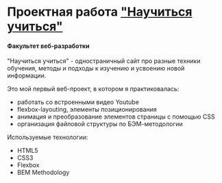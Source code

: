 # Проектная работа ["Научиться учиться"](https://github.com/PeregudaMaria/how-to-learn.gitg) 
#### Факультет веб-разработки

"Научиться учиться" - одностраничный сайт про разные техники обучения, методы и подходы к изучению и усвоению новой информации. 

Это мой первый веб-проект, в котором я практиковалась:

* работать со встроенными видео Youtube
* flexbox-layouting, элементы позиционирования
* анимация и преобразование элементов страницы с помощью CSS
* организация файловой структуры по БЭМ-методологии

Используемые технологии:

* HTML5
* CSS3
* Flexbox
* BEM Methodology

